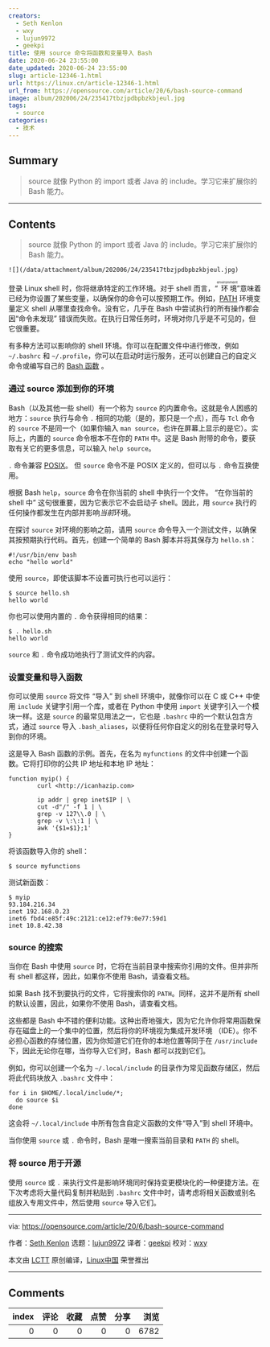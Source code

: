 ```yaml
---
creators:
  - Seth Kenlon
  - wxy
  - lujun9972
  - geekpi
title: 使用 source 命令将函数和变量导入 Bash
date: 2020-06-24 23:55:00
date_updated: 2020-06-24 23:55:00
slug: article-12346-1.html
url: https://linux.cn/article-12346-1.html
url_from: https://opensource.com/article/20/6/bash-source-command
image: album/202006/24/235417tbzjpdbpbzkbjeul.jpg
tags:
  - source
categories:
  - 技术
---
```


## Summary

> source 就像 Python 的 import 或者 Java 的 include。学习它来扩展你的 Bash 能力。

***

<!-- more -->

## Contents

> 
> source 就像 Python 的 import 或者 Java 的 include。学习它来扩展你的 Bash 能力。
> 
> 
> 

`![](/data/attachment/album/202006/24/235417tbzjpdbpbzkbjeul.jpg)`

登录 Linux shell 时，你将继承特定的工作环境。对于 shell 而言，“<ruby> 环境 <rt>  environment </rt></ruby>”意味着已经为你设置了某些变量，以确保你的命令可以按预期工作。例如，[PATH](https://opensource.com/article/17/6/set-path-linux) 环境变量定义 shell 从哪里查找命令。没有它，几乎在 Bash 中尝试执行的所有操作都会因“命令未发现” 错误而失败。在执行日常任务时，环境对你几乎是不可见的，但它很重要。

有多种方法可以影响你的 shell 环境。你可以在配置文件中进行修改，例如 `~/.bashrc` 和 `~/.profile`，你可以在启动时运行服务，还可以创建自己的自定义命令或编写自己的 [Bash 函数](https://opensource.com/article/20/6/how-write-functions-bash) 。

### 通过 source 添加到你的环境

Bash（以及其他一些 shell）有一个称为 `source` 的内置命令。这就是令人困惑的地方：`source` 执行与命令 `.` 相同的功能（是的，那只是一个点），而与 `Tcl` 命令的 `source` 不是同一个（如果你输入 `man source`，也许在屏幕上显示的是它）。实际上，内置的 `source` 命令根本不在你的 `PATH` 中。这是 Bash 附带的命令，要获取有关它的更多信息，可以输入 `help source`。

`.` 命令兼容 [POSIX](https://opensource.com/article/19/7/what-posix-richard-stallman-explains)。 但 `source` 命令不是 POSIX 定义的，但可以与 `.` 命令互换使用。

根据 Bash `help`，`source` 命令在你当前的 shell 中执行一个文件。 “在你当前的 shell 中” 这句很重要，因为它表示它不会启动子 shell。因此，用 `source` 执行的任何操作都发生在内部并影响*当前*环境。

在探讨 `source` 对环境的影响之前，请用 `source` 命令导入一个测试文件，以确保其按预期执行代码。首先，创建一个简单的 Bash 脚本并将其保存为 `hello.sh`：

```shell
#!/usr/bin/env bash
echo "hello world"
```

使用 `source`，即使该脚本不设置可执行也可以运行：

```shell
$ source hello.sh
hello world
```

你也可以使用内置的 `.` 命令获得相同的结果：

```shell
$ . hello.sh
hello world
```

`source` 和 `.` 命令成功地执行了测试文件的内容。

### 设置变量和导入函数

你可以使用 `source` 将文件 “导入” 到 shell 环境中，就像你可以在 C 或 C++ 中使用 `include` 关键字引用一个库，或者在 Python 中使用 `import` 关键字引入一个模块一样。这是 `source` 的最常见用法之一，它也是 `.bashrc` 中的一个默认包含方式，通过 `source` 导入 `.bash_aliases`，以便将任何你自定义的别名在登录时导入到你的环境。

这是导入 Bash 函数的示例。首先，在名为 `myfunctions` 的文件中创建一个函数。它将打印你的公共 IP 地址和本地 IP 地址：

```shell
function myip() {
        curl <http://icanhazip.com>      

        ip addr | grep inet$IP | \
        cut -d"/" -f 1 | \
        grep -v 127\\.0 | \
        grep -v \:\:1 | \
        awk '{$1=$1};1'
}
```

将该函数导入你的 shell：

```shell
$ source myfunctions
```

测试新函数：

```shell
$ myip
93.184.216.34
inet 192.168.0.23
inet6 fbd4:e85f:49c:2121:ce12:ef79:0e77:59d1
inet 10.8.42.38
```

### source 的搜索

当你在 Bash 中使用 `source` 时，它将在当前目录中搜索你引用的文件。但并非所有 shell 都这样，因此，如果你不使用 Bash，请查看文档。

如果 Bash 找不到要执行的文件，它将搜索你的 `PATH`。同样，这并不是所有 shell 的默认设置，因此，如果你不使用 Bash，请查看文档。

这些都是 Bash 中不错的便利功能。这种出奇地强大，因为它允许你将常用函数保存在磁盘上的一个集中的位置，然后将你的环境视为集成开发环境 （IDE）。你不必担心函数的存储位置，因为你知道它们在你的本地位置等同于在 `/usr/include` 下，因此无论你在哪，当你导入它们时，Bash 都可以找到它们。

例如，你可以创建一个名为 `~/.local/include` 的目录作为常见函数存储区，然后将此代码块放入 `.bashrc` 文件中：

```shell
for i in $HOME/.local/include/*;
  do source $i
done
```

这会将 `~/.local/include` 中所有包含自定义函数的文件“导入”到 shell 环境中。

当你使用 `source` 或 `.` 命令时，Bash 是唯一搜索当前目录和 `PATH` 的 shell。

### 将 source 用于开源

使用 `source` 或 `.` 来执行文件是影响环境同时保持变更模块化的一种便捷方法。在下次考虑将大量代码复制并粘贴到 `.bashrc` 文件中时，请考虑将相关函数或别名组放入专用文件中，然后使用 `source` 导入它们。

---

via: <https://opensource.com/article/20/6/bash-source-command>

作者：[Seth Kenlon](https://opensource.com/users/seth) 选题：[lujun9972](https://github.com/lujun9972) 译者：[geekpi](https://github.com/geekpi) 校对：[wxy](https://github.com/wxy)

本文由 [LCTT](https://github.com/LCTT/TranslateProject) 原创编译，[Linux中国](https://linux.cn/) 荣誉推出

***

## Comments


|   index |   评论 |   收藏 |   点赞 |   分享 |   浏览 |
|--------:|-------:|-------:|-------:|-------:|-------:|
|       0 |      0 |      0 |      0 |      0 |   6782 |
